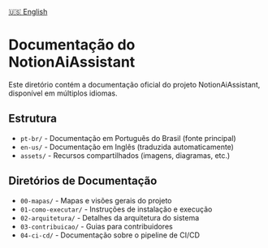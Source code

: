 [🇺🇸 English](./README-en.md)

# Documentação do NotionAiAssistant

Este diretório contém a documentação oficial do projeto NotionAiAssistant, disponível em múltiplos idiomas.

## Estrutura

- `pt-br/` - Documentação em Português do Brasil (fonte principal)
- `en-us/` - Documentação em Inglês (traduzida automaticamente)
- `assets/` - Recursos compartilhados (imagens, diagramas, etc.)


## Diretórios de Documentação

- `00-mapas/` - Mapas e visões gerais do projeto
- `01-como-executar/` - Instruções de instalação e execução
- `02-arquitetura/` - Detalhes da arquitetura do sistema
- `03-contribuicao/` - Guias para contribuidores
- `04-ci-cd/` - Documentação sobre o pipeline de CI/CD
